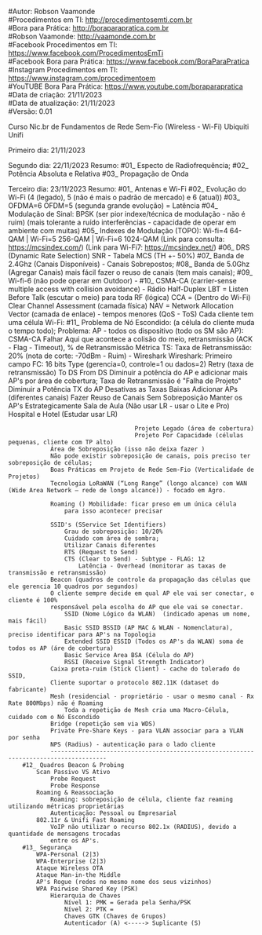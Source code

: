 #Autor: Robson Vaamonde<br>
#Procedimentos em TI: http://procedimentosemti.com.br<br>
#Bora para Prática: http://boraparapratica.com.br<br>
#Robson Vaamonde: http://vaamonde.com.br<br>
#Facebook Procedimentos em TI: https://www.facebook.com/ProcedimentosEmTi<br>
#Facebook Bora para Prática: https://www.facebook.com/BoraParaPratica<br>
#Instagram Procedimentos em TI: https://www.instagram.com/procedimentoem<br>
#YouTUBE Bora Para Prática: https://www.youtube.com/boraparapratica<br>
#Data de criação: 21/11/2023<br>
#Data de atualização: 21/11/2023<br>
#Versão: 0.01

Curso Nic.br de Fundamentos de Rede Sem-Fio (Wireless - Wi-Fi) Ubiquiti Unifi

Primeiro dia: 21/11/2023



Segundo dia: 22/11/2023
Resumo: #01_ Especto de Radiofrequência;
        #02_ Potência Absoluta e Relativa
        #03_ Propagação de Onda

Terceiro dia: 23/11/2023
Resumo: #01_ Antenas e Wi-Fi
		#02_ Evolução do Wi-Fi (4 (legado), 5 (não é mais o padrão de mercado) e 6 (atual))
		#03_ OFDMA=6 OFDM=5 (segunda grande evolução) = Latência
		#04_ Modulação de Sinal: BPSK (ser pior indexe/técnica de modulação - não é ruim)
								(mais tolerante a ruído interferências - capacidade de operar em ambiente
								com muitas)
		#05_ Indexes de Modulação (TOPO): Wi-fi=4 64-QAM | Wi-Fi=5 256-QAM | Wi-Fi=6 1024-QAM
		(Link para consulta: https://mcsindex.com/)
		(Link para Wi-Fi7: https://mcsindex.net/)
		#06_ DRS (Dynamic Rate Selection) SNR - Tabela MCS (TH +- 50%)
		#07_ Banda de 2.4Ghz (Canais Disponíveis) - Canais Sobrepostos;
		#08_ Banda de 5.0Ghz (Agregar Canais) mais fácil fazer o reuso de canais (tem mais canais);
		#09_ Wi-fi-6 (não pode operar em Outdoor) - 
		#10_ CSMA-CA (carrier-sense multiple access with collision avoidance) - Rádio Half-Duplex
				LBT = Listen Before Talk (escutar o meio) para toda RF (lógica)
				CCA = (Dentro do Wi-Fi) Clear Channel Assessment (camada física)
				NAV = Network Allocation Vector (camada de enlace) - tempos menores (QoS - ToS)
				Cada cliente tem uma célula Wi-Fi: 
		#11_ Problema de Nó Escondido: (a célula do cliente muda o tempo todo);
				Problema: AP - todos os dispositivo (todo os SM são AP): CSMA-CA Falhar
				Aqui que acontece a colisão do meio, retransmissão (ACK - Flag - Timeout), % de Retransmissão
				Métrica TS: Taxa de Retransmissão: 20% (nota de corte: -70dBm - Ruim) - Wireshark
					Wireshark: Primeiro campo FC: 16 bits
													Type (gerencia=0, controle=1 ou dados=2)
													Retry (taxa de retransmissão)
													To DS
													From DS
				Diminuir a potência do AP e adicionar mais AP's por área de cobertura;
				Taxa de Retransmissão é "Falha de Projeto"
										Diminuir a Potência TX do AP
										Desativas as Taxas Baixas
										Adicionar APs (diferentes canais)
										Fazer Reuso de Canais Sem Sobreposição
										Manter os AP's Estrategicamente
										Sala de Aula (Não usar LR - usar o Lite e Pro)
										Hospital e Hotel (Estudar usar LR)

										Projeto Legado (área de cobertura)
										Projeto Por Capacidade (células pequenas, cliente com TP alto)
				Área de Sobreposição (isso não deixa fazer )
				Não pode existir sobreposição de canais, pois preciso ter sobreposição de células;
				Boas Práticas em Projeto de Rede Sem-Fio (Verticalidade de Projetos)
				Tecnologia LoRaWAN (“Long Range” (longo alcance) com WAN (Wide Area Network – rede de longo alcance)) - focado em Agro.

				Roaming () Mobilidade: ficar preso em um única célula
					para isso acontecer precisar 

				SSID's (SService Set Identifiers)
					Grau de sobreposição: 10/20% 
					Cuidado com área de sombra;
					Utilizar Canais diferentes
					RTS (Request to Send)
					CTS (Clear to Send) - Subtype - FLAG: 12
						Latência - Overhead (monitorar as taxas de transmissão e retransmissão)
				Beacon (quadros de controle da propagação das células que ele gerencia 10 quadros por segundos)
				O cliente sempre decide em qual AP ele vai ser conectar, o cliente é 100%
				responsável pela escolha do AP que ele vai se conectar.
					SSID (Nome Lógico da WLAN)	(indicado apenas um nome, mais fácil)
					Basic SSID BSSID (AP MAC & WLAN - Nomenclatura), preciso identificar para AP's na Topologia
					Extended SSID ESSID (Todos os AP's da WLAN) soma de todos os AP (áre de cobertura)
					Basic Service Area BSA (Célula do AP)
					RSSI (Receive Signal Strength Indicator)
				Caixa preta-ruim (Stick Client) - cache do tolerado do SSID,
				Cliente suportar o protocolo 802.11K (dataset do fabricante)
				Mesh (residencial - proprietário - usar o mesmo canal - Rx Rate 800Mbps) não é Roaming
					Toda a repetição de Mesh cria uma Macro-Célula, cuidado com o Nó Escondido
				Bridge (repetição sem via WDS)
				Private Pre-Share Keys - para VLAN associar para a VLAN por senha
				NPS (Radius) - autenticação para o lado cliente
				--------------------------------------------------------------------------------------
		#12_ Quadros Beacon & Probing
			Scan Passivo VS Ativo
				Probe Request
				Probe Response
			Roaming & Reassociação
				Roaming: sobreposição de célula, cliente faz reaming utilizando métricas proprietárias
				Autenticação: Pessoal ou Empresarial
			802.11r & Unifi Fast Roaming
				VoIP não utilizar o recurso 802.1x (RADIUS), devido a quantidade de mensagens trocadas
				entre os AP's. 
		#13_ Segurança
			WPA-Personal (2|3)
			WPA-Enterprise (2|3)
			Ataque Wireless OTA
			Ataque Man-in-the Middle
			AP's Rogue (redes no mesmo nome dos seus vizinhos)
			WPA Pairwise Shared Key (PSK)
				Hierarquia de Chaves
					Nível 1: PMK = Gerada pela Senha/PSK
					Nível 2: PTK = 
					Chaves GTK (Chaves de Grupos)
					Autenticador (A) <-----> Suplicante (S)